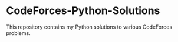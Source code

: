 # CodeForces-Python-Solutions
This repository contains my Python solutions to various CodeForces problems. 
